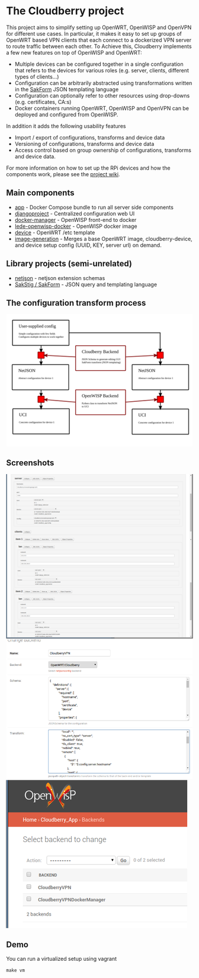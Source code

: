 # The Cloudberry project
This project aims to simplify setting up OpenWRT, OpenWISP and OpenVPN for different use cases. In particular, it makes it
easy to set up groups of OpenWRT based VPN clients that each connect to a dockerized VPN server to route traffic between each other. To Achieve this, Cloudberry implements a few new features on top of OpenWISP and OpenWRT:

* Multiple devices can be configured together in a single configuration that refers to the devices for various roles (e.g. server, clients, different types of clients...)
* Configuration can be arbitrarily abstracted using transformations written in the [SakForm](https://github.com/innovationgarage/sakstig) JSON templating language
* Configuration can optionally refer to other resources using drop-downs (e.g. certificates, CA:s)
* Docker containers running OpenWRT, OpenWISP and OpenVPN can be deployed and configured from OpenWISP.

In addition it adds the following usability features

* Import / export of configurations, transforms and device data
* Versioning of configurations, transforms and device data
* Access control based on group ownership of configurations, transforms and device data.

For more information on how to set up the RPi devices and how the components work, please see the [project wiki](https://github.com/innovationgarage/cloudberry/wiki).

## Main components

* [app](https://github.com/innovationgarage/cloudberry-app) - Docker Compose bundle to run all server side components
* [djangoproject](https://github.com/innovationgarage/cloudberry-djangoproject) - Centralized configuration web UI 
* [docker-manager](https://github.com/innovationgarage/cloudberry-docker-manager) - OpenWISP front-end to docker
* [lede-openwisp-docker](https://github.com/innovationgarage/cloudberry-lede-openwisp-docker) - OpenWISP docker image
* [device](https://github.com/innovationgarage/cloudberry-device) - OpenWRT /etc template
* [image-generation](https://github.com/innovationgarage/cloudberry-image-generation) - Merges a base OpenWRT image, cloudberry-device, and device setup config (UUID, KEY, server url) on demand.

## Library projects (semi-unrelated)
* [netjson](https://github.com/innovationgarage/cloudberry-netjson) - netjson extension schemas
* [SakStig / SakForm](https://innovationgarage.github.io/sakstig/) - JSON query and templating language

## The configuration transform process
![Backend transform process](Backend-transform.svg "Backend transform process")

## Screenshots
![Multi-device config](MultiConfig.png "Multi-device config")
![Backend editing](Backend.png "Backend editing")
![Backend listing](BackendManager.png "Backend listing")

## Demo

You can run a virtualized setup using vagrant

    make vm
